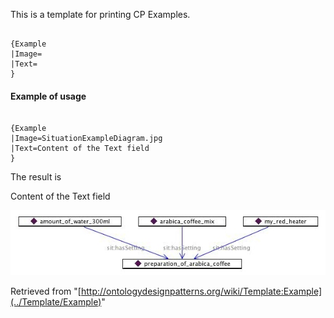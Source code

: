 This is a template for printing CP Examples.




```

{Example
|Image=
|Text=
}

```

  




####  Example of usage



```

{Example
|Image=SituationExampleDiagram.jpg
|Text=Content of the Text field
}

```

The result is




Content of the Text field




[![Image:SituationExampleDiagram.jpg](../images/0/0e/SituationExampleDiagram.jpg)](../Image/SituationExampleDiagram.jpg "Image:SituationExampleDiagram.jpg")





  






Retrieved from "[http://ontologydesignpatterns.org/wiki/Template:Example](../Template/Example)"